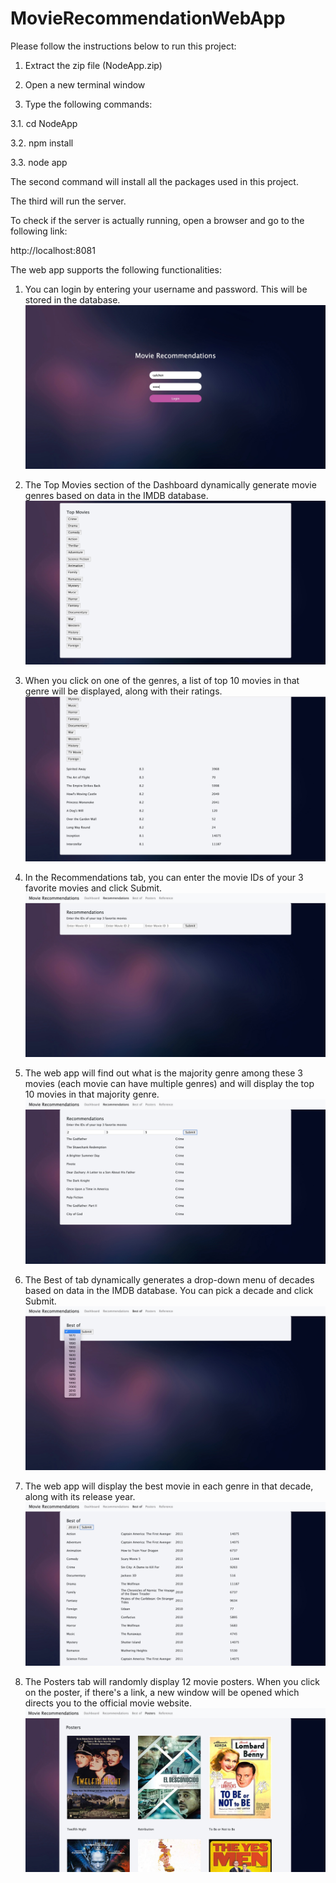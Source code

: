 # MovieRecommendationWebApp
Please follow the instructions below to run this project:

1. Extract the zip file (NodeApp.zip)

2. Open a new terminal window

3. Type the following commands:

3.1. cd NodeApp

3.2. npm install

3.3. node app

The second command will install all the packages used in this project.

The third will run the server.

To check if the server is actually running, open a browser and go to the following link:

http://localhost:8081

The web app supports the following functionalities:

1. You can login by entering your username and password. This will be stored in the database.
![pic1](pic1.jpeg)

2. The Top Movies section of the Dashboard dynamically generate movie genres based on data in the IMDB database.
![pic2](pic2.jpeg)

3. When you click on one of the genres, a list of top 10 movies in that genre will be displayed,
along with their ratings.
![pic3](pic3.jpeg)

4. In the Recommendations tab, you can enter the movie IDs of your 3 favorite movies and click Submit.
![pic4](pic4.jpeg)

5. The web app will find out what is the majority genre among these 3 movies (each movie can have
multiple genres) and will display the top 10 movies in that majority genre.
![pic5](pic5.jpeg)

6. The Best of tab dynamically generates a drop-down menu of decades based on data in the IMDB database.
You can pick a decade and click Submit.
![pic6](pic6.jpeg)

7. The web app will display the best movie in each genre in that decade, along with its release year.
![pic7](pic7.jpeg)

8. The Posters tab will randomly display 12 movie posters. When you click on the poster, if there's a
link, a new window will be opened which directs you to the official movie website.
![pic8](pic8.jpeg)
